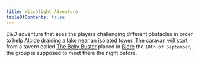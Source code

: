 ```yaml
---
title: Witchlight Adventure
tableOfContents: false
---
```


D&D adventure that sees the players challenging different obstacles in order to help [Alcide](./npc/alcide) draining a lake near an isolated tower. The caravan will start from a tavern called [The Belly Buster](./places/blore/#the-belly-buster) placed in [Blore](./places/blore) the `18th of September`, the group is supposed to meet there the night before.
